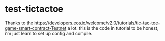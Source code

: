 # test-tictactoe

Thanks to the https://developers.eos.io/welcome/v2.0/tutorials/tic-tac-toe-game-smart-contract-Testnet a lot.
this is the code in tutorial to be honest, i'm just learn to set up config and compile.
